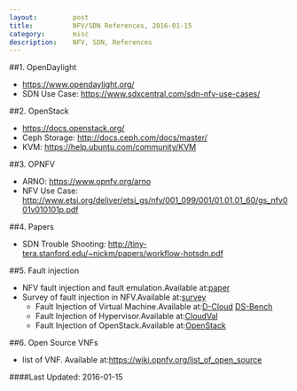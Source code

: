 ```yaml
---
layout:         post
title:          NFV/SDN References, 2016-01-15
category:       misc
description:    NFV, SDN, References
---
```


##1. OpenDaylight
* https://www.opendaylight.org/
* SDN Use Case: https://www.sdxcentral.com/sdn-nfv-use-cases/

##2. OpenStack
* https://docs.openstack.org/
* Ceph Storage: http://docs.ceph.com/docs/master/
* KVM: https://help.ubuntu.com/community/KVM

##3. OPNFV
* ARNO: https://www.opnfv.org/arno
* NFV Use Case: http://www.etsi.org/deliver/etsi_gs/nfv/001_099/001/01.01.01_60/gs_nfv001v010101p.pdf

##4. Papers
* SDN Trouble Shooting: http://tiny-tera.stanford.edu/~nickm/papers/workflow-hotsdn.pdf

##5. Fault injection
* NFV fault injection and fault emulation.Available at:[paper](http://wpage.unina.it/roberto.natella/papers/natella_nfvi_dependability_netsoft_2015.pdf)
* Survey of fault injection in NFV.Available at:[survey](http://ieeexplore.ieee.org/xpls/abs_all.jsp?arnumber=6983797)  
	* Fault Injection of Virtual Machine.Available at:[D-Cloud](http://dl.acm.org/citation.cfm?id=1845216)
   [DS-Bench](http://ieeexplore.ieee.org/xpls/abs_all.jsp?arnumber=6263915)
	* Fault Injection of Hypervisor.Available at:[CloudVal](http://ieeexplore.ieee.org/xpls/abs_all.jsp?arnumber=5958218)
	* Fault Injection of OpenStack.Available at:[OpenStack](http://dl.acm.org/citation.cfm?id=2523622)

##6. Open Source VNFs
* list of VNF. Available at:https://wiki.opnfv.org/list_of_open_source

####Last Updated: 2016-01-15
